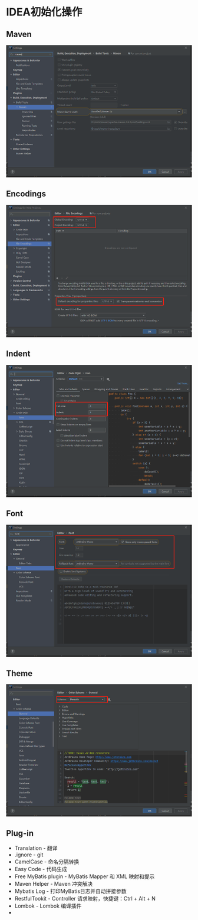 # IDEA初始化操作

## Maven

![image-20201209150256343](images/image-20201209150256343.png)

## Encodings

![image-20201209150419802](images/image-20201209150419802.png)

## Indent

![image-20201209150658909](images/image-20201209150658909.png)



## Font

![image-20201209152010881](images/image-20201209152010881.png)



## Theme

![image-20201209152043399](images/image-20201209152043399.png)

## Plug-in

- Translation - 翻译
- .ignore - git
- CamelCase - 命名分隔转换
- Easy Code - 代码生成
- Free MyBatis plugin - MyBatis Mapper 和 XML 映射和提示
- Maven Helper - Maven 冲突解决
- Mybatis Log - 打印MyBatis日志并自动拼接参数
- RestfulTookit - Controller 请求映射，快捷键：Ctrl + Alt + N
- Lombok - Lombok 编译插件
- 